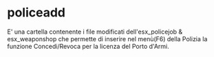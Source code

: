 # policeadd
E' una cartella contenente i file modificati dell'esx_policejob &amp; esx_weaponshop  che permette di inserire nel menù(F6) della Polizia la  funzione Concedi/Revoca per la licenza del Porto d'Armi.
